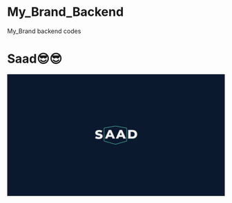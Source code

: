 # My_Brand_Backend

My_Brand backend codes

# Saad😎😎

![alt text](https://github.com/Byiringiro-saad/My_Brand_backend/blob/main/images/Splash.jpg?raw=true)
